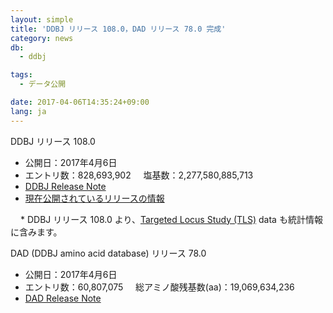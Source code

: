 ```yaml
---
layout: simple
title: 'DDBJ リリース 108.0，DAD リリース 78.0 完成'
category: news
db:
  - ddbj

tags:
  - データ公開

date: 2017-04-06T14:35:24+09:00
lang: ja
---
```


<p><span class="bold">DDBJ リリース 108.0</span></p>

<ul>
    <li><span class="bold">公開日：</span>2017年4月6日</li>
    <li><span class="bold">エントリ数：</span>828,693,902     <span class="bold">塩基数：</span>2,277,580,885,713</li>
    <li><a href="https://ddbj.nig.ac.jp/public/ddbj_database/release_note_archive/ddbj/ddbjrel.108.txt">DDBJ Release Note</a></li>
    <li><a href="/latest-releases.html">現在公開されているリリースの情報</a></li>
</ul>

<p><span class="red bold" style="margin-left: 16px;">*</span> DDBJ リリース 108.0 より、<a href="https://ddbj.nig.ac.jp/public/ddbj_database/tls/">Targeted Locus Study (TLS)</a> data も統計情報に含みます。</p>

<p><span class="bold">DAD (DDBJ amino acid database) リリース 78.0</span></p>

<ul>
    <li><span class="bold">公開日：</span>2017年4月6日</li>
    <li><span class="bold">エントリ数：</span>60,807,075     <span class="bold">総アミノ酸残基数(aa)：</span>19,069,634,236</li>
    <li><a href="https://ddbj.nig.ac.jp/public/ddbj_database/release_note_archive/dad/dadrel.78.txt">DAD Release Note</a></li>
</ul>
